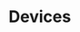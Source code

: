 # Devices








































































































































